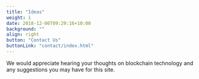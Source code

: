 ```yaml
---
title: "Ideas"
weight: 1
date: 2018-12-06T09:29:16+10:00
background: ""
align: right
button: "Contact Us"
buttonLink: "contact/index.html"
---
```


We would appreciate hearing your thoughts on blockchain technology and any suggestions you may have for this site.
